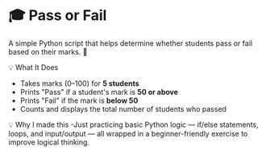 # 🎓 Pass or Fail

A simple Python script that helps determine whether students pass or fail based on their marks. 🚦

💡 What It Does

- Takes marks (0–100) for **5 students**
- Prints "Pass" if a student's mark is **50 or above**
- Prints "Fail" if the mark is **below 50**
- Counts and displays the total number of students who passed

💡 Why I made this
-Just practicing basic Python logic — if/else statements, loops, and input/output — all wrapped in a beginner-friendly exercise to improve logical thinking.
